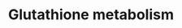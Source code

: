 ---
annotations:
- id: PW:0000134
  parent: classic metabolic pathway
  type: Pathway Ontology
  value: glutathione metabolic pathway
authors:
- 169.230.77.174
- MaintBot
- Christine Chichester
- Egonw
- Khanspers
citedin:
- link: PMC7645421
  title: Unraveling the blood transcriptome after real-life exposure of Wistar-rats
    to PM2.5, PM1 and water-soluble metals in the ambient air (2020)
communities: []
description: ''
last-edited: 2025-08-09
ndex: null
organisms:
- Rattus norvegicus
redirect_from:
- /index.php/Pathway:WP469
- /instance/WP469
- /instance/WP469_r140260
revision: r140260
schema-jsonld:
- '@context': https://schema.org/
  '@id': https://wikipathways.github.io/pathways/WP469.html
  '@type': Dataset
  creator:
    '@type': Organization
    name: WikiPathways
  description: ''
  keywords:
  - 1.1.1.43
  - 1.11.1.12
  - 1.5.4.1
  - 1.8.1.13
  - 1.8.3.3
  - 1.8.4.1
  - 1.8.4.2
  - 1.8.4.3
  - 1.8.4.4
  - 1.8.4.7
  - 1.8.5.1
  - 2.3.1.80
  - 2.3.2.4
  - 2.8.1.3
  - 3.4.11.4
  - 3.5.1.78
  - 5-Oxoproline
  - 6.3.1.8
  - Acetyl-CoA
  - Anpep
  - G6pdx
  - Gclc
  - Gclm
  - Ggt1
  - Ggtla1
  - Glycine
  - Gpx1
  - Gpx2
  - Gpx3
  - Gpx4
  - Gsr
  - Gss
  - Gsta2
  - Gsta5
  - Gstm2
  - Gstm3
  - Gstm4
  - Gstt1
  - Gstt2
  - Idh1
  - L-Amino Acid
  - L-Cysteine
  - L-Glutamate
  - Oplah
  license: CC0
  name: Glutathione metabolism
seo: CreativeWork
title: Glutathione metabolism
wpid: WP469
---